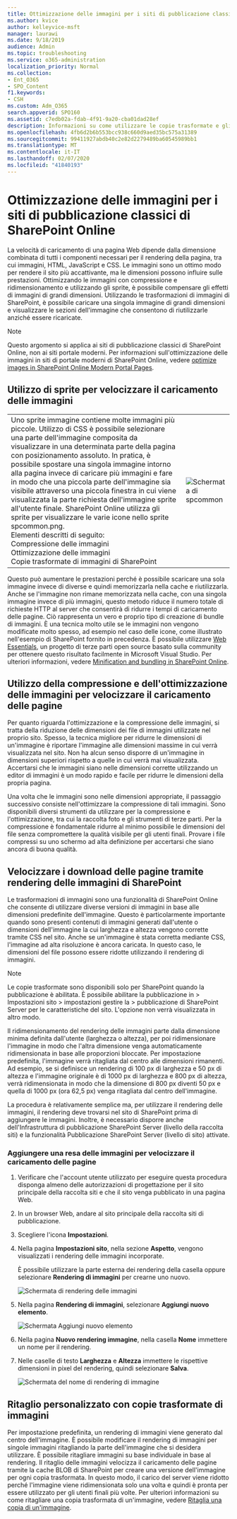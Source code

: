```yaml
---
title: Ottimizzazione delle immagini per i siti di pubblicazione classici di SharePoint Online
ms.author: kvice
author: kelleyvice-msft
manager: laurawi
ms.date: 9/18/2019
audience: Admin
ms.topic: troubleshooting
ms.service: o365-administration
localization_priority: Normal
ms.collection:
- Ent_O365
- SPO_Content
f1.keywords:
- CSH
ms.custom: Adm_O365
search.appverid: SPO160
ms.assetid: c7edb02a-fdab-4f91-9a20-cba01dad28ef
description: Informazioni su come utilizzare le copie trasformate e gli sprite per migliorare le prestazioni dell'immagine sui siti di pubblicazione classici di SharePoint Online.
ms.openlocfilehash: 4fb6d2b6b553bcc938c660d9aed35bc575a31389
ms.sourcegitcommit: 99411927abdb40c2e82d2279489ba60545989bb1
ms.translationtype: MT
ms.contentlocale: it-IT
ms.lasthandoff: 02/07/2020
ms.locfileid: "41840193"
---
```

# <a name="image-optimization-for-sharepoint-online-classic-publishing-sites"></a>Ottimizzazione delle immagini per i siti di pubblicazione classici di SharePoint Online

La velocità di caricamento di una pagina Web dipende dalla dimensione combinata di tutti i componenti necessari per il rendering della pagina, tra cui immagini, HTML, JavaScript e CSS. Le immagini sono un ottimo modo per rendere il sito più accattivante, ma le dimensioni possono influire sulle prestazioni. Ottimizzando le immagini con compressione e ridimensionamento e utilizzando gli sprite, è possibile compensare gli effetti di immagini di grandi dimensioni. Utilizzando le trasformazioni di immagini di SharePoint, è possibile caricare una singola immagine di grandi dimensioni e visualizzare le sezioni dell'immagine che consentono di riutilizzarle anziché essere ricaricate.

>[!NOTE]
>Questo argomento si applica ai siti di pubblicazione classici di SharePoint Online, non ai siti portale moderni. Per informazioni sull'ottimizzazione delle immagini in siti di portale moderni di SharePoint Online, vedere [optimize images in SharePoint Online Modern Portal Pages](modern-image-optimization.md).
  
## <a name="using-sprites-to-speed-up-image-loading"></a>Utilizzo di sprite per velocizzare il caricamento delle immagini

|||
|:-----|:-----|
| Uno sprite immagine contiene molte immagini più piccole. Utilizzo di CSS è possibile selezionare una parte dell'immagine composita da visualizzare in una determinata parte della pagina con posizionamento assoluto. In pratica, è possibile spostare una singola immagine intorno alla pagina invece di caricare più immagini e fare in modo che una piccola parte dell'immagine sia visibile attraverso una piccola finestra in cui viene visualizzata la parte richiesta dell'immagine sprite all'utente finale. SharePoint Online utilizza gli sprite per visualizzare le varie icone nello sprite spcommon.png.  <br/>  Elementi descritti di seguito:  <br/>  Compressione delle immagini  <br/>  Ottimizzazione delle immagini  <br/>  Copie trasformate di immagini di SharePoint  <br/> |![Schermata di spcommon](media/cc5cdee1-8e54-4537-9a8a-8854f4ee849f.png)|
   
Questo può aumentare le prestazioni perché è possibile scaricare una sola immagine invece di diverse e quindi memorizzarla nella cache e riutilizzarla. Anche se l'immagine non rimane memorizzata nella cache, con una singola immagine invece di più immagini, questo metodo riduce il numero totale di richieste HTTP al server che consentirà di ridurre i tempi di caricamento delle pagine. Ciò rappresenta un vero e proprio tipo di creazione di bundle di immagini. È una tecnica molto utile se le immagini non vengono modificate molto spesso, ad esempio nel caso delle icone, come illustrato nell'esempio di SharePoint fornito in precedenza. È possibile utilizzare [Web Essentials](https://vswebessentials.com/), un progetto di terze parti open source basato sulla community per ottenere questo risultato facilmente in Microsoft Visual Studio. Per ulteriori informazioni, vedere [Minification and bundling in SharePoint Online](https://go.microsoft.com/fwlink/?LinkId=708698).
  
## <a name="using-image-compression-and-optimization-to-speed-up-page-loading"></a>Utilizzo della compressione e dell'ottimizzazione delle immagini per velocizzare il caricamento delle pagine

Per quanto riguarda l'ottimizzazione e la compressione delle immagini, si tratta della riduzione delle dimensioni dei file di immagini utilizzate nel proprio sito. Spesso, la tecnica migliore per ridurre le dimensioni di un'immagine è riportare l'immagine alle dimensioni massime in cui verrà visualizzata nel sito. Non ha alcun senso disporre di un'immagine in dimensioni superiori rispetto a quelle in cui verrà mai visualizzata. Accertarsi che le immagini siano nelle dimensioni corrette utilizzando un editor di immagini è un modo rapido e facile per ridurre le dimensioni della propria pagina.
  
Una volta che le immagini sono nelle dimensioni appropriate, il passaggio successivo consiste nell'ottimizzare la compressione di tali immagini. Sono disponibili diversi strumenti da utilizzare per la compressione e l'ottimizzazione, tra cui la raccolta foto e gli strumenti di terze parti. Per la compressione è fondamentale ridurre al minimo possibile le dimensioni del file senza compromettere la qualità visibile per gli utenti finali. Provare i file compressi su uno schermo ad alta definizione per accertarsi che siano ancora di buona qualità.
  
## <a name="speed-up-page-downloads-by-using-sharepoint-image-renditions"></a>Velocizzare i download delle pagine tramite rendering delle immagini di SharePoint

Le trasformazioni di immagini sono una funzionalità di SharePoint Online che consente di utilizzare diverse versioni di immagini in base alle dimensioni predefinite dell'immagine. Questo è particolarmente importante quando sono presenti contenuti di immagini generati dall'utente o dimensioni dell'immagine la cui larghezza e altezza vengono corrette tramite CSS nel sito. Anche se un'immagine è stata corretta mediante CSS, l'immagine ad alta risoluzione è ancora caricata. In questo caso, le dimensioni del file possono essere ridotte utilizzando il rendering di immagini.
  
> [!NOTE]
> Le copie trasformate sono disponibili solo per SharePoint quando la pubblicazione è abilitata. È possibile abilitare la pubblicazione in \> Impostazioni sito \> impostazioni gestire la \> pubblicazione di SharePoint Server per le caratteristiche del sito. L'opzione non verrà visualizzata in altro modo.
  
Il ridimensionamento del rendering delle immagini parte dalla dimensione minima definita dall'utente (larghezza o altezza), per poi ridimensionare l'immagine in modo che l'altra dimensione venga automaticamente ridimensionata in base alle proporzioni bloccate. Per impostazione predefinita, l'immagine verrà ritagliata dal centro alle dimensioni rimanenti. Ad esempio, se si definisce un rendering di 100 px di larghezza e 50 px di altezza e l'immagine originale è di 1000 px di larghezza e 800 px di altezza, verrà ridimensionata in modo che la dimensione di 800 px diventi 50 px e quella di 1000 px (ora 62,5 px) venga ritagliata dal centro dell'immagine.
  
La procedura è relativamente semplice ma, per utilizzare il rendering delle immagini, il rendering deve trovarsi nel sito di SharePoint prima di aggiungere le immagini. Inoltre, è necessario disporre anche dell'Infrastruttura di pubblicazione SharePoint Server (livello della raccolta siti) e la funzionalità Pubblicazione SharePoint Server (livello di sito) attivate.
  
### <a name="add-an-image-rendition-to-speed-up-page-loading"></a>Aggiungere una resa delle immagini per velocizzare il caricamento delle pagine
  
1. Verificare che l'account utente utilizzato per eseguire questa procedura disponga almeno delle autorizzazioni di progettazione per il sito principale della raccolta siti e che il sito venga pubblicato in una pagina Web.

2. In un browser Web, andare al sito principale della raccolta siti di pubblicazione.

3. Scegliere l'icona **Impostazioni**.

4. Nella pagina **Impostazioni sito**, nella sezione **Aspetto**, vengono visualizzati i rendering delle immagini incorporate.

    È possibile utilizzare la parte esterna dei rendering della casella oppure selezionare **Rendering di immagini** per crearne uno nuovo.

    ![Schermata di rendering delle immagini](media/eaae0d53-657d-47ef-b687-65c5167eae4d.PNG)
  
5. Nella pagina **Rendering di immagini**, selezionare **Aggiungi nuovo elemento**.

    ![Schermata Aggiungi nuovo elemento](media/8cede22e-52bf-4d9d-99cb-162f2f6ce92b.PNG)
  
6. Nella pagina **Nuovo rendering immagine**, nella casella **Nome** immettere un nome per il rendering.

7. Nelle caselle di testo **Larghezza** e **Altezza** immettere le rispettive dimensioni in pixel del rendering, quindi selezionare **Salva**.

    ![Schermata del nome di rendering di immagine](media/5a6119ed-c163-40df-a4db-ec629d15607d.PNG)
  
## <a name="custom-cropping-with-image-renditions"></a>Ritaglio personalizzato con copie trasformate di immagini

Per impostazione predefinita, un rendering di immagini viene generato dal centro dell'immagine. È possibile modificare il rendering di immagini per singole immagini ritagliando la parte dell'immagine che si desidera utilizzare. È possibile ritagliare immagini su base individuale in base al rendering. Il ritaglio delle immagini velocizza il caricamento delle pagine tramite la cache BLOB di SharePoint per creare una versione dell'immagine per ogni copia trasformata. In questo modo, il carico del server viene ridotto perché l'immagine viene ridimensionata solo una volta e quindi è pronta per essere utilizzato per gli utenti finali più volte. Per ulteriori informazioni su come ritagliare una copia trasformata di un'immagine, vedere [Ritaglia una copia di un'immagine](https://go.microsoft.com/fwlink/p/?LinkId=525626).
  

